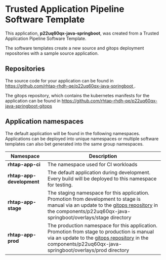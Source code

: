 # Trusted Application Pipeline Software Template

This application, **p22uq60qx-java-springboot**, was created from a Trusted Application Pipeline Software Template.

The software templates create a new source and gitops deployment repositories with a sample source application. 

## Repositories

The source code for your application can be found in [https://github.com/rhtap-rhdh-qe/p22uq60qx-java-springboot ](https://github.com/rhtap-rhdh-qe/p22uq60qx-java-springboot ).
 
The gitops repository, which contains the kubernetes manifests for the application can be found in 
[https://github.com/rhtap-rhdh-qe/p22uq60qx-java-springboot-gitops ](https://github.com/rhtap-rhdh-qe/p22uq60qx-java-springboot-gitops ) 

## Application namespaces 

The default application will be found in the following namespaces. Applications can be deployed into unique namespaces or multiple software templates can also bet generated into the same group namespaces.  

|  Namespace   |  Description   |  
| -------- | -------- |
| **rhtap-app-ci** | The namespace used for CI workloads |
| **rhtap-app-development** | The default application during development. Every build will be deployed to this namespace for testing. |
| **rhtap-app-stage** | The staging namespace for this application. Promotion from development to stage is manual via an update to the [gitops repository](https://github.com/rhtap-rhdh-qe/p22uq60qx-java-springboot-gitops ) in the components/p22uq60qx-java-springboot/overlays/stage directory |
| **rhtap-app-prod** | The production namespace for this application. Promotion from stage to production is manual via an update to the [gitops repository](https://github.com/rhtap-rhdh-qe/p22uq60qx-java-springboot-gitops ) in the components/p22uq60qx-java-springboot/overlays/prod directory |